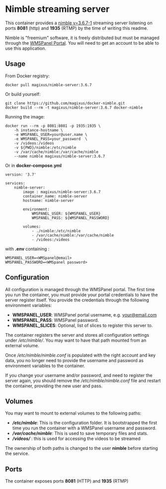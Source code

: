 Nimble streaming server
=======================

This container provides a [nimble v=3.6.7-1](https://wmspanel.com/nimble) streaming server listening on ports **8081** (http) and **1935** (RTMP) by the time of writing this readme.

Nimble is "freemium" software, it is freely distributed but must be managed through the [WMSPanel Portal](https://wmspanel.com/). You will need to get an account to be able to use this application.

Usage
-----

From Docker registry:

```
docker pull magixus/nimble-server:3.6.7
```

Or build yourself:

```
git clone https://github.com/magixus/docker-nimble.git
docker build --rm -t magixus/nimble-server:3.6.7 docker-nimble
```

Running the image:

```
docker run --rm -p 8081:8081 -p 1935:1935 \
    -h instance-hostname \
    -e WMSPANEL_USER=your@user.name \
    -e WMSPANEL_PASS=your_password  \
    -v /videos:/videos
    -v ${PWD}/nimble:/etc/nimble
    -v /var/cache/nimble:/var/cache/nimble
    --name nimble magixus/nimble-server:3.6.7
```

Or in **docker-compose.yml**

```
version: '3.7'

services:
    nimble-server:
        image : magixus/nimble-server:3.6.7
        container_name: nimble-server
        hostname: nimble-server

        environment:
            WMSPANEL_USER: ${WMSPANEL_USER}
            WMSPANEL_PASS: ${WMSPANEL_PASSWORD}

        volumes:
            - ./nimble:/etc/nimble
            - /var/cache/nimble:/var/cache/nimble
            - /videos:/videos
```

with **.env** containing :

```
WMSPANEL_USER=<WMSpanel@email>
WMSPANEL_PASSWORD=<WMSpanel password>
```

Configuration
-------------

All configuration is managed through the WMSPanel portal. The first time you run the container, you must provide your portal credentials to have the server register itself. You provide the credentials through the following environment variables:

  - **WMSPANEL_USER**: WMSPanel portal username, e.g. your@email.com
  - **WMSPANEL_PASS**: WMSPanel password.
  - **WMSPANEL_SLICES**: Optional, list of slices to register this server to.

The container registers the server and stores all configuration settings under */etc/nimble/*. You may want to have that path mounted from an external volume.

Once */etc/nimble/nimble.conf* is populated with the right account and key data, you no longer need to provide the username and password as environment variables to the container.

If you change your username and/or password, and need to register the server again, you should remove the */etc/nimble/nimble.conf* file and restart the container, providing the new user and pass.

Volumes
-------

You may want to mount to external volumes to the following paths:

  - ***/etc/nimble***: This is the configuration folder. It is bootstrapped the first time you run the container with a WMSPanel username and password.
  - ***/var/cache/nimble***: This is used to save temporary files and stats.
  - ***/videos/*** : this is used for accessing the videos to be streamed

The ownership of both paths is changed to the user **nimble** before starting the service.

Ports
-----

The container exposes ports **8081** (HTTP) and **1935** (RTMP)

